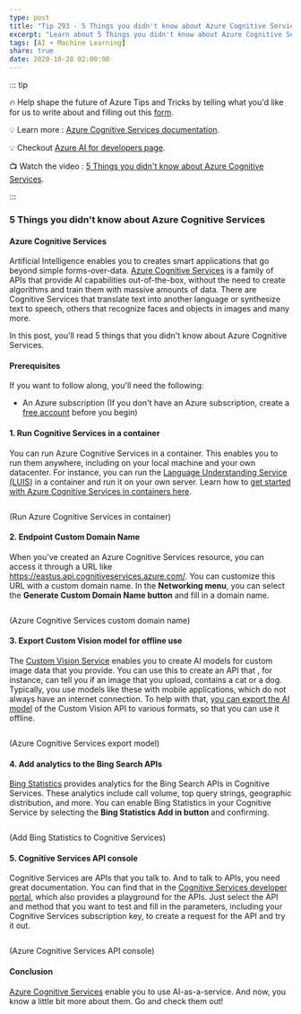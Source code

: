 ```yaml
---
type: post
title: "Tip 293 - 5 Things you didn't know about Azure Cognitive Services"
excerpt: "Learn about 5 Things you didn't know about Azure Cognitive Services"
tags: [AI + Machine Learning]
share: true
date: 2020-10-28 02:00:00
---
```


::: tip 

:fire:  Help shape the future of Azure Tips and Tricks by telling what you'd like for us to write about and filling out this [form](https://github.com/microsoft/AzureTipsAndTricks/issues/new?assignees=&labels=&template=survey.md&title=).

:bulb: Learn more : [Azure Cognitive Services documentation](https://docs.microsoft.com/azure/cognitive-services/?WT.mc_id=docs-azuredevtips-azureappsdev). 

:bulb: Checkout [Azure AI for developers page](https://azure.microsoft.com/en-us/overview/ai-platform/dev-resources/?WT.mc_id=docs-azuredevtips-azureappsdev).

:tv: Watch the video : [5 Things you didn't know about Azure Cognitive Services](https://youtu.be/4mwE_A6rOlo?WT.mc_id=youtube-azuredevtips-azureappsdev).

:::

### 5 Things you didn't know about Azure Cognitive Services

#### Azure Cognitive Services
Artificial Intelligence enables you to creates smart applications that go beyond simple forms-over-data. [Azure Cognitive Services](https://azure.microsoft.com/services/cognitive-services/?WT.mc_id=azure-azuredevtips-azureappsdev) is a family of APIs that provide AI capabilities out-of-the-box, without the need to create algorithms and train them with massive amounts of data. There are Cognitive Services that translate text into another language or synthesize text to speech, others that recognize faces and objects in images and many more. 

In this post, you'll read 5 things that you didn't know about Azure Cognitive Services. 

#### Prerequisites
If you want to follow along, you'll need the following:
* An Azure subscription (If you don't have an Azure subscription, create a [free account](https://azure.microsoft.com/free/?WT.mc_id=azure-azuredevtips-azureappsdev) before you begin)


#### 1. Run Cognitive Services in a container
You can run Azure Cognitive Services in a container. This enables you to run them anywhere, including on your local machine and your own datacenter. For instance, you can run the [Language Understanding Service (LUIS)](https://docs.microsoft.com/azure/cognitive-services/luis/what-is-luis?WT.mc_id=docs-azuredevtips-azureappsdev) in a container and run it on your own server. Learn how to [get started with Azure Cognitive Services in containers here](https://docs.microsoft.com/azure/cognitive-services/cognitive-services-container-support?WT.mc_id=docs-azuredevtips-azureappsdev). 

<img :src="$withBase('/files/79luisincontainer.png')">

(Run Azure Cognitive Services in container)

#### 2. Endpoint Custom Domain Name
When you've created an Azure Cognitive Services resource, you can access it through a URL like https://eastus.api.cognitiveservices.azure.com/. You can customize this URL with a custom domain name. In the **Networking menu**, you can select the **Generate Custom Domain Name button** and fill in a domain name.

<img :src="$withBase('/files/79customdomain.png')">

(Azure Cognitive Services custom domain name)

#### 3. Export Custom Vision model for offline use
The [Custom Vision Service](https://azure.microsoft.com/services/cognitive-services/custom-vision-service/?WT.mc_id=azure-azuredevtips-azureappsdev
) enables you to create AI models for custom image data that you provide. You can use this to create an API that , for instance, can tell you if an image that you upload, contains a cat or a dog. Typically, you use models like these with mobile applications, which do not always have an internet connection. To help with that, [you can export the AI model](https://docs.microsoft.com/azure/cognitive-services/custom-vision-service/export-your-model?WT.mc_id=docs-azuredevtips-azureappsdev) of the Custom Vision API to various formats, so that you can use it offline. 

<img :src="$withBase('/files/79exportmodel.png')">

(Azure Cognitive Services export model)

#### 4. Add analytics to the Bing Search APIs
[Bing Statistics](https://docs.microsoft.com/azure/cognitive-services/bing-web-search/bing-web-stats?WT.mc_id=docs-azuredevtips-azureappsdev) provides analytics for the Bing Search APIs in Cognitive Services. These analytics include call volume, top query strings, geographic distribution, and more. You can enable Bing Statistics in your Cognitive Service by selecting the **Bing Statistics Add in button** and confirming.

<img :src="$withBase('/files/79bingstatisticsaddin.png')">

(Add Bing Statistics to Cognitive Services)

#### 5. Cognitive Services API console
Cognitive Services are APIs that you talk to. And to talk to APIs, you need great documentation. You can find that in the [Cognitive Services developer portal](https://westeurope.dev.cognitive.microsoft.com/docs/services?WT.mc_id=microsoft-azuredevtips-azureappsdev), which also provides a playground for the APIs. Just select the API and method that you want to test and fill in the parameters, including your Cognitive Services subscription key, to create a request for the API and try it out.

<img :src="$withBase('/files/79apiconsole.png')">

(Azure Cognitive Services API console)


#### Conclusion
[Azure Cognitive Services](https://azure.microsoft.com/services/cognitive-services/?WT.mc_id=azure-azuredevtips-azureappsdev) enable you to use AI-as-a-service. And now, you know a little bit more about them. Go and check them out!
